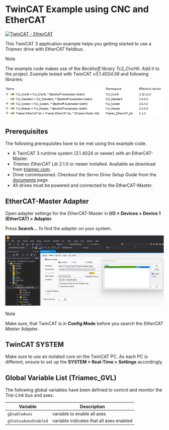 # TwinCAT Example using CNC and EtherCAT
[![TwinCAT - EtherCAT](https://img.shields.io/static/v1?label=TwinCAT&message=EtherCAT&color=b51839)](https://www.triamec.com/de/beckhoff-tam-integration-ethercat.html)

This TwinCAT 3 application example helps you getting started to use a *Triamec* drive with *EtherCAT* fieldbus.

> [!NOTE]
> The example code makes use of the *Beckhoff* library *Tc2_CncHli*. Add it to the project.
> Example tested with TwinCAT *v3.1.4024.56* and following libraries:

![Library](./doc/LibraryCNC.png)

## Prerequisites

The following prerequisites have to be met using this example code.

- A TwinCAT 3 runtime system (3.1.4024 or newer) with an EtherCAT-Master.
- *Triamec EtherCAT Lib* 2.1.0 or newer installed. Available as download from [triamec.com](https://www.triamec.com/en/ethercat.html).
- Drive commissioned. Checkout the *Servo Drive Setup Guide* from the [documents](https://www.triamec.com/en/documents.html) page.
- All drives must be powered and connected to the EtherCAT-Master.

## EtherCAT-Master Adapter
Open adapter settings for the EtherCAT-Master in **I/O > Devices > Device 1 (EtherCAT) > Adapter**.

Press **Search...** fo find the adapter on your system.

![EtherCAT Master Adapter](./doc/EtherCATMaster.png)

> [!NOTE]
> Make sure, that TwinCAT is in **Config Mode** before you search the *EtherCAT Master* Adapter.

## TwinCAT SYSTEM

Make sure to use an isolated core on the TwinCAT PC. As each PC is different, ensure to set up the **SYSTEM > Real-Time > Settings** accordingly. 

## Global Variable List (Triamec_GVL)

The following global variables have been defined to control and monitor the *Tria-Link* bus and axes.

| Variable              | Description                                |
| --------------------- | ------------------------------------------ |
| `gEnableAxes`         | variable to enable all axes                |
| `gStatusAxesEnabled`  | variable indicates that all axes enabled   |


